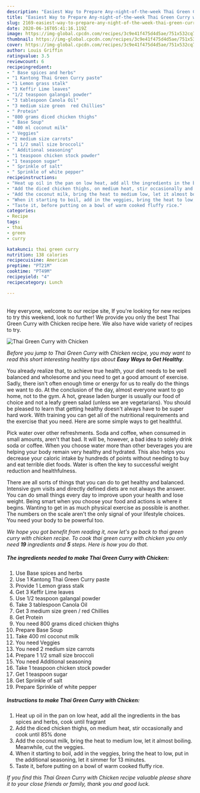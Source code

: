 ```yaml
---
description: "Easiest Way to Prepare Any-night-of-the-week Thai Green Curry with Chicken"
title: "Easiest Way to Prepare Any-night-of-the-week Thai Green Curry with Chicken"
slug: 2169-easiest-way-to-prepare-any-night-of-the-week-thai-green-curry-with-chicken
date: 2020-06-16T05:41:16.119Z
image: https://img-global.cpcdn.com/recipes/3c9e41f475d4d5ae/751x532cq70/thai-green-curry-with-chicken-recipe-main-photo.jpg
thumbnail: https://img-global.cpcdn.com/recipes/3c9e41f475d4d5ae/751x532cq70/thai-green-curry-with-chicken-recipe-main-photo.jpg
cover: https://img-global.cpcdn.com/recipes/3c9e41f475d4d5ae/751x532cq70/thai-green-curry-with-chicken-recipe-main-photo.jpg
author: Louis Griffin
ratingvalue: 3.5
reviewcount: 6
recipeingredient:
- " Base spices and herbs"
- "1 Kantong Thai Green Curry paste"
- "1 Lemon grass stalk"
- "3 Keffir Lime leaves"
- "1/2 teaspoon galangal powder"
- "3 tablespoon Canola Oil"
- "3 medium size green  red Chillies"
- " Protein"
- "800 grams diced chicken thighs"
- " Base Soup"
- "400 ml coconut milk"
- " Veggies"
- "2 medium size carrots"
- "1 1/2 small size broccoli"
- " Additional seasoning"
- "1 teaspoon chicken stock powder"
- "1 teaspoon sugar"
- " Sprinkle of salt"
- " Sprinkle of white pepper"
recipeinstructions:
- "Heat up oil in the pan on low heat, add all the ingredients in the bas spices and herbs, cook until fragrant"
- "Add the diced chicken thighs, on medium heat, stir occasionally and cook until 85% done"
- "Add the coconut milk, bring the heat to medium low, let it almost boiling. Meanwhile, cut the veggies."
- "When it starting to boil, add in the veggies, bring the heat to low, put in the additional seasoning, let it simmer for 13 minutes."
- "Taste it, before putting on a bowl of warm cooked fluffy rice."
categories:
- Recipe
tags:
- thai
- green
- curry

katakunci: thai green curry 
nutrition: 138 calories
recipecuisine: American
preptime: "PT21M"
cooktime: "PT49M"
recipeyield: "4"
recipecategory: Lunch

---
```

<br>
Hey everyone, welcome to our recipe site, If you're looking for new recipes to try this weekend, look no further! We provide you only the best Thai Green Curry with Chicken recipe here. We also have wide variety of recipes to try.
<br>


![Thai Green Curry with Chicken](https://img-global.cpcdn.com/recipes/3c9e41f475d4d5ae/751x532cq70/thai-green-curry-with-chicken-recipe-main-photo.jpg)

<i>Before you jump to Thai Green Curry with Chicken recipe, you may want to read this short interesting healthy tips about <strong>Easy Ways to Get Healthy</strong>.</i>

You already realize that, to achieve true health, your diet needs to be well balanced and wholesome and you need to get a good amount of exercise. Sadly, there isn't often enough time or energy for us to really do the things we want to do. At the conclusion of the day, almost everyone want to go home, not to the gym. A hot, grease laden burger is usually our food of choice and not a leafy green salad (unless we are vegetarians). You should be pleased to learn that getting healthy doesn't always have to be super hard work. With training you can get all of the nutritional requirements and the exercise that you need. Here are some simple ways to get healthful.

Pick water over other refreshments. Soda and coffee, when consumed in small amounts, aren't that bad. It will be, however, a bad idea to solely drink soda or coffee. When you choose water more than other beverages you are helping your body remain very healthy and hydrated. This also helps you decrease your caloric intake by hundreds of points without needing to buy and eat terrible diet foods. Water is often the key to successful weight reduction and healthfulness.

There are all sorts of things that you can do to get healthy and balanced. Intensive gym visits and directly defined diets are not always the answer. You can do small things every day to improve upon your health and lose weight. Being smart when you choose your food and actions is where it begins. Wanting to get in as much physical exercise as possible is another. The numbers on the scale aren't the only signal of your lifestyle choices. You need your body to be powerful too. 


<i>We hope you got benefit from reading it, now let's go back to thai green curry with chicken recipe. To cook thai green curry with chicken you only need <strong>19</strong> ingredients and <strong>5</strong> steps. Here is how you do that.
</i>

##### The ingredients needed to make Thai Green Curry with Chicken:

1. Use  Base spices and herbs
1. Use 1 Kantong Thai Green Curry paste
1. Provide 1 Lemon grass stalk
1. Get 3 Keffir Lime leaves
1. Use 1/2 teaspoon galangal powder
1. Take 3 tablespoon Canola Oil
1. Get 3 medium size green / red Chillies
1. Get  Protein
1. You need 800 grams diced chicken thighs
1. Prepare  Base Soup
1. Take 400 ml coconut milk
1. You need  Veggies
1. You need 2 medium size carrots
1. Prepare 1 1/2 small size broccoli
1. You need  Additional seasoning
1. Take 1 teaspoon chicken stock powder
1. Get 1 teaspoon sugar
1. Get  Sprinkle of salt
1. Prepare  Sprinkle of white pepper


##### Instructions to make Thai Green Curry with Chicken:

1. Heat up oil in the pan on low heat, add all the ingredients in the bas spices and herbs, cook until fragrant
1. Add the diced chicken thighs, on medium heat, stir occasionally and cook until 85% done
1. Add the coconut milk, bring the heat to medium low, let it almost boiling. Meanwhile, cut the veggies.
1. When it starting to boil, add in the veggies, bring the heat to low, put in the additional seasoning, let it simmer for 13 minutes.
1. Taste it, before putting on a bowl of warm cooked fluffy rice.


<i>If you find this Thai Green Curry with Chicken recipe valuable please share it to your close friends or family, thank you and good luck.</i>
